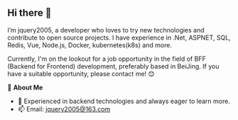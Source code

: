 ## Hi there 👋
I’m jquery2005, a developer who loves to try new technologies and contribute to open source projects. I have experience in .Net, ASPNET, SQL, Redis, Vue, Node.js,  Docker, kubernetes(k8s) and more.

Currently, I'm on the lookout for a job opportunity in the field of BFF (Backend for Frontend)  development, preferably based in BeiJing. If you have a suitable opportunity, please contact me! 😊

🌱 **About Me**
- 🔧 Experienced in backend technologies and always eager to learn more.
- 📫 Email: jquery2005@163.com
